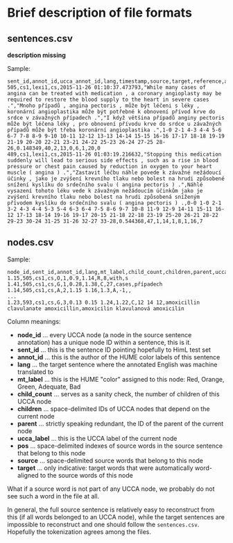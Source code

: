 Brief description of file formats
=================================

sentences.csv
-------------

**description missing**

Sample:

```
sent_id,annot_id,ucca_annot_id,lang,timestamp,source,target,reference,align,bleu,ucca_node_count,ucca_H,mteval_A,mteval_B,mteval_O,mteval_R,mteval_G,mteval_M
505,cs1,lexi1,cs,2015-11-26 01:10:37.473793,"While many cases of angina can be treated with medication , a coronary angioplasty may be required to restore the blood supply to the heart in severe cases .","Mnoho případů , angina pectoris , může být léčeni s léky , koronární angioplastika může být potřebné k obnovení přívod krve do srdce v závažných případech .","I když většina případů anginy pectoris může být léčena léky , pro obnovení přívodu krve do srdce u závažných případů může být třeba koronární angioplastika .",1-0 2-1 4-3 4-4 5-6 6-7 7-8 8-9 9-10 10-11 12-12 13-13 14-14 15-15 16-16 17-17 18-18 19-19 21-19 20-20 22-21 23-21 24-22 25-23 26-24 27-25 28-26,0.148349,40,2,13,0,6,1,20,0
489,cs1,lexi1,cs,2015-11-26 01:03:19.216632,"Stopping this medication suddenly will lead to serious side effects , such as a rise in blood pressure or chest pain caused by reduction in oxygen to your heart muscle ( angina ) .","Zastavit léčbu náhle povede k závažné nežádoucí účinky , jako je zvýšení krevního tlaku nebo bolest na hrudi způsobené snížení kyslíku do srdečního svalu ( angina pectoris ) .",Náhlé vysazení tohoto léku vede k závažným nežádoucím účinkům jako je zvýšení krevního tlaku nebo bolest na hrudi způsobená sníženým přívodem kyslíku do srdečního svalu ( angina pectoris ) .,0-0 1-0 2-1 3-2 4-3 4-4 5-3 5-4 6-3 6-4 7-5 8-6 9-7 10-8 11-9 12-9 14-11 15-11 16-12 17-13 18-14 19-16 19-17 20-15 21-18 22-18 23-19 25-20 26-21 28-22 29-23 30-24 31-25 31-26 32-27 33-28,0.544368,47,1,14,1,8,1,16,7
```


nodes.csv
---------

Sample:

```
node_id,sent_id,annot_id,lang,mt_label,child_count,children,parent,ucca_label,pos,source,target
1.15,505,cs1,cs,O,1,0.9,1.14,R,8,with,s
1.41,505,cs1,cs,G,1,0.28,1.38,C,27,cases,případech
1.14,505,cs1,cs,A,2,1.15 1.16,1.3,A,-1,,
...
1.23,593,cs1,cs,G,3,0.13 0.15 1.24,1.22,C,12 14 12,amoxicillin clavulanate amoxicillin,amoxicilin klavulanová amoxicilin
```

Column meanings:
* **node_id** ... every UCCA node (a node in the source sentence annotation) has a unique node ID within a sentence, this is it.
* **sent_id** ... this is the sentence ID pointing hopefully to HimL test set
* **annot_id** ... this is the author of the HUME color labels of this sentence
* **lang** ... the target sentence where the annotated English was machine translated to
* **mt_label** ... this is the HUME "color" assigned to this node: Red, Orange, Green, Adequate, Bad
* **child_count** ... serves as a sanity check, the number of children of this UCCA node
* **children** ... space-delimited IDs of UCCA nodes that depend on the current node
* **parent** ... strictly speaking redundant, the ID of the parent of the current node
* **ucca_label** ... this is the UCCA label of the current node
* **pos** ... space-delimited indexes of source words in the source sentence that belong to this node
* **source** ... space-delimited source words that belong to this node
* **target** ... only indicative: target words that were automatically word-aligned to the source words of this node

What if a source word is not part of any UCCA node, we probably do not see such a word in the file at all.

In general, the full source sentence is relatively easy to reconstruct from
this (if all words belonged to an UCCA node), while the target sentences are
impossible to reconstruct and one should follow the
`sentences.csv`. Hopefully the tokenization agrees among the files.
